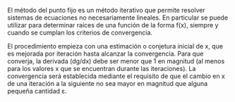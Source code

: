 El método del punto fijo es un método iterativo que permite resolver sistemas de ecuaciones no necesariamente lineales. 
En particular se puede utilizar para determinar raíces de una función de la forma f(x), siempre y cuando se cumplan los 
criterios de convergencia.

El procedimiento empieza con una estimación o conjetura inicial de x, que es mejorada por iteración hasta alcanzar la convergencia. 
Para que converja, la derivada (dg/dx) debe ser menor que 1 en magnitud (al menos para los valores x que se encuentran durante 
las iteraciones). La convergencia será establecida mediante el requisito de que el cambio en x de una iteración a la siguiente 
no sea mayor en magnitud que alguna pequeña cantidad ε.
